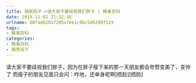 ```yaml
---
title: 搞笑段子->请大家不要歧视我们胖子 | 糗事百科
date: 2019-11-01 21:32:40
urlname: 00fad828a7205afee1c0bc5d6298f119
tags: 
- 糗事百科
categories:
- 糗事百科
- 搞笑段子
---
```

请大家不要歧视我们胖子，因为在胖子瘦下来的那一天朋友都会夸赞变美了，变帅了  而瘦子的朋友见面只会问：咋地，还单身呢啊[捂脸][捂脸]


